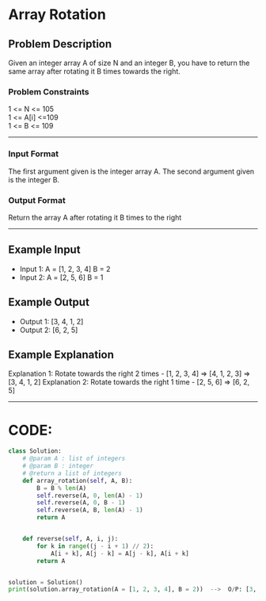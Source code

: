 # Array Rotation

## Problem Description
Given an integer array A of size N and an integer B, you have to return the same array after rotating it B times towards the right.

### Problem Constraints
1 <= N <= 105 </br>
1 <= A[i] <=109 </br>
1 <= B <= 109

---

### Input Format
The first argument given is the integer array A.
The second argument given is the integer B.


### Output Format
Return the array A after rotating it B times to the right

---

## Example Input
- Input 1:
A = [1, 2, 3, 4]
B = 2
- Input 2:
A = [2, 5, 6]
B = 1

## Example Output
- Output 1:
[3, 4, 1, 2]
- Output 2:
[6, 2, 5]

## Example Explanation
Explanation 1:
Rotate towards the right 2 times - [1, 2, 3, 4] => [4, 1, 2, 3] => [3, 4, 1, 2]
Explanation 2:
Rotate towards the right 1 time - [2, 5, 6] => [6, 2, 5]

---

# CODE:

```python
class Solution:
    # @param A : list of integers
    # @param B : integer
    # @return a list of integers
    def array_rotation(self, A, B):
        B = B % len(A)
        self.reverse(A, 0, len(A) - 1)
        self.reverse(A, 0, B - 1)
        self.reverse(A, B, len(A) - 1)
        return A


    def reverse(self, A, i, j):
        for k in range((j - i + 1) // 2):
            A[i + k], A[j - k] = A[j - k], A[i + k]
        return A


solution = Solution()
print(solution.array_rotation(A = [1, 2, 3, 4], B = 2))  -->  O/P: [3, 4, 1, 2]
```
